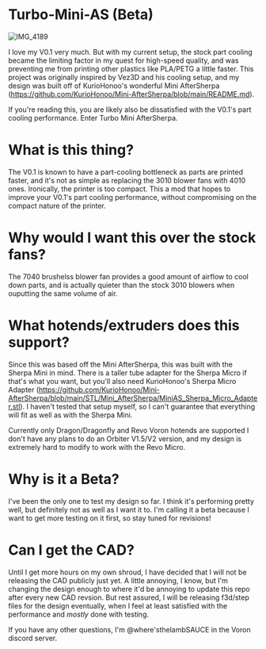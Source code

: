 # Turbo-Mini-AS (Beta)
![IMG_4189](https://user-images.githubusercontent.com/93737816/165895620-29b7efa9-3de0-40d0-9382-efdba18dc3aa.JPG)

I love my V0.1 very much. But with my current setup, the stock part cooling became the limiting factor in my quest for high-speed quality, and was preventing me from printing other plastics like PLA/PETG a little faster. This project was originally inspired by Vez3D and his cooling setup, and my design was built off of KurioHonoo's wonderful Mini AfterSherpa (https://github.com/KurioHonoo/Mini-AfterSherpa/blob/main/README.md).

If you're reading this, you are likely also be dissatisfied with the V0.1's part cooling performance. Enter Turbo Mini AfterSherpa.


# What is this thing?
The V0.1 is known to have a part-cooling bottleneck as parts are printed faster, and it's not as simple as replacing the 3010 blower fans with 4010 ones. Ironically, the printer is too compact. This a mod that hopes to improve your V0.1's part cooling performance, without compromising on the compact nature of the printer.

# Why would I want this over the stock fans?
 The 7040 brushelss blower fan provides a good amount of airflow to cool down parts, and is actually quieter than the stock 3010 blowers when ouputting the same volume of air.

# What hotends/extruders does this support?
Since this was based off the Mini AfterSherpa, this was built with the Sherpa Mini in mind. There is a taller tube adapter for the Sherpa Micro if that's what you want, but you'll also need KurioHonoo's Sherpa Micro Adapter (https://github.com/KurioHonoo/Mini-AfterSherpa/blob/main/STL/Mini_AfterSherpa/MiniAS_Sherpa_Micro_Adapter.stl). I haven't tested that setup myself, so I can't guarantee that everything will fit as well as with the Sherpa Mini. 
 
Currently only Dragon/Dragonfly and Revo Voron hotends are supported I don't have any plans to do an Orbiter V1.5/V2 version, and my design is extremely hard to modify to work with the Revo Micro.

# Why is it a Beta?
I've been the only one to test my design so far. I think it's performing pretty well, but definitely not as well as I want it to. I'm calling it a beta because I want to get more testing on it first, so stay tuned for revisions!

# Can I get the CAD?
Until I get more hours on my own shroud, I have decided that I will not be releasing the CAD publicly just yet. A little annoying, I know, but I'm changing the design enough to where it'd be annoying to update this repo after every new CAD revsion. But rest assured, I will be releasing f3d/step files for the design eventually, when I feel at least satisfied with the performance and *mostly* done with testing.

If you have any other questions, I'm @where'sthelambSAUCE in the Voron discord server.
